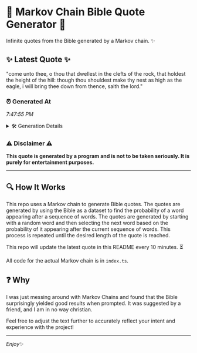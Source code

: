 # 📖 Markov Chain Bible Quote Generator 📖

Infinite quotes from the Bible generated by a Markov chain. ✨

## ✨ Latest Quote ✨
"come unto thee, o thou that dwellest in the clefts of the rock, that holdest the height of the hill: though thou shouldest make thy nest as high as the eagle, i will bring thee down from thence, saith the lord."

### ⏰ Generated At
*7:47:55 PM*

<details>
    <summary>🛠️ Generation Details</summary>
    <p>
        <strong>🌱 Seed:</strong> come<br>
        <strong>🔄 Iterations:</strong> 40<br>
        <strong>📜 Context History:</strong><br>[ come ]: unto<br>[ come, unto ]: thee,<br>[ come, unto, thee, ]: o<br>[ come, unto, thee,, o ]: thou<br>[ come, unto, thee,, o, thou ]: that<br>[ come, unto, thee,, o, thou, that ]: dwellest<br>[ unto, thee,, o, thou, that, dwellest ]: in<br>[ thee,, o, thou, that, dwellest, in ]: the<br>[ o, thou, that, dwellest, in, the ]: clefts<br>[ thou, that, dwellest, in, the, clefts ]: of<br>[ that, dwellest, in, the, clefts, of ]: the<br>[ dwellest, in, the, clefts, of, the ]: rock,<br>[ in, the, clefts, of, the, rock, ]: that<br>[ the, clefts, of, the, rock,, that ]: holdest<br>[ clefts, of, the, rock,, that, holdest ]: the<br>[ of, the, rock,, that, holdest, the ]: height<br>[ the, rock,, that, holdest, the, height ]: of<br>[ rock,, that, holdest, the, height, of ]: the<br>[ that, holdest, the, height, of, the ]: hill:<br>[ holdest, the, height, of, the, hill: ]: though<br>[ the, height, of, the, hill:, though ]: thou<br>[ height, of, the, hill:, though, thou ]: shouldest<br>[ of, the, hill:, though, thou, shouldest ]: make<br>[ the, hill:, though, thou, shouldest, make ]: thy<br>[ hill:, though, thou, shouldest, make, thy ]: nest<br>[ though, thou, shouldest, make, thy, nest ]: as<br>[ thou, shouldest, make, thy, nest, as ]: high<br>[ shouldest, make, thy, nest, as, high ]: as<br>[ make, thy, nest, as, high, as ]: the<br>[ thy, nest, as, high, as, the ]: eagle,<br>[ nest, as, high, as, the, eagle, ]: i<br>[ as, high, as, the, eagle,, i ]: will<br>[ high, as, the, eagle,, i, will ]: bring<br>[ as, the, eagle,, i, will, bring ]: thee<br>[ the, eagle,, i, will, bring, thee ]: down<br>[ eagle,, i, will, bring, thee, down ]: from<br>[ i, will, bring, thee, down, from ]: thence,<br>[ will, bring, thee, down, from, thence, ]: saith<br>[ bring, thee, down, from, thence,, saith ]: the<br>[ thee, down, from, thence,, saith, the ]: lord.<br>
    </p>
</details>

### ⚠️ Disclaimer ⚠️
**This quote is generated by a program and is not to be taken seriously. It is purely for entertainment purposes.**

---

## 🔍 How It Works

This repo uses a Markov chain to generate Bible quotes. The quotes are generated by using the Bible as a dataset to find the probability of a word appearing after a sequence of words. The quotes are generated by starting with a random word and then selecting the next word based on the probability of it appearing after the current sequence of words. This process is repeated until the desired length of the quote is reached.

This repo will update the latest quote in this README every 10 minutes. ⏳

All code for the actual Markov chain is in `index.ts`.

## ❓ Why

I was just messing around with Markov Chains and found that the Bible surprisingly yielded good results when prompted. 
It was suggested by a friend, and I am in no way christian.

Feel free to adjust the text further to accurately reflect your intent and experience with the project!

---

*Enjoy*✨
